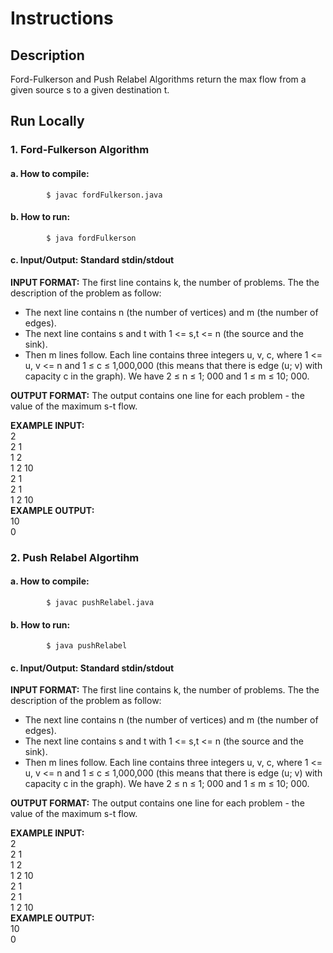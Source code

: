 # Instructions

## Description

Ford-Fulkerson and Push Relabel Algorithms return the max flow from a given source s to a given destination t.

## Run Locally
  ### 1. Ford-Fulkerson Algorithm
  
   #### a. How to compile:
            
            $ javac fordFulkerson.java
   
   #### b. How to run: 
             
            $ java fordFulkerson
   
   #### c. Input/Output: Standard stdin/stdout
  
  **INPUT FORMAT:** The first line contains k, the number of problems. The the description of the problem as follow:
  + The next line contains n (the number of vertices) and m (the number of edges).
  + The next line contains s and t with 1 <= s,t <= n (the source and the sink). 
  + Then m lines follow. Each line contains three integers u, v, c, where 1 <= u, v <= n and 1 ≤ c ≤ 1,000,000 (this means that there is edge (u; v) with capacity c in the graph). We have 2 ≤ n ≤ 1; 000 and 1 ≤ m ≤ 10; 000.
  
  **OUTPUT FORMAT:** The output contains one line for each problem - the value of the maximum s-t flow.
      
  **EXAMPLE INPUT:**  
  2  
  2 1  
  1 2  
  1 2 10  
  2 1  
  2 1  
  1 2 10  
  **EXAMPLE OUTPUT:**  
  10  
  0  
  
  ### 2. Push Relabel Algortihm
  
  #### a. How to compile: 
    
            $ javac pushRelabel.java
    
  #### b. How to run: 
    
            $ java pushRelabel
  
  #### c. Input/Output: Standard stdin/stdout
  
  **INPUT FORMAT:** The first line contains k, the number of problems. The the description of the problem as follow:
  + The next line contains n (the number of vertices) and m (the number of edges).
  + The next line contains s and t with 1 <= s,t <= n (the source and the sink). 
  + Then m lines follow. Each line contains three integers u, v, c, where 1 <= u, v <= n and 1 ≤ c ≤ 1,000,000 (this means that there is edge (u; v) with capacity c in the graph). We have 2 ≤ n ≤ 1; 000 and 1 ≤ m ≤ 10; 000.
  
  **OUTPUT FORMAT:** The output contains one line for each problem - the value of the maximum s-t flow.
      
  **EXAMPLE INPUT:**  
  2  
  2 1  
  1 2  
  1 2 10  
  2 1  
  2 1  
  1 2 10  
  **EXAMPLE OUTPUT:**  
  10  
  0  

